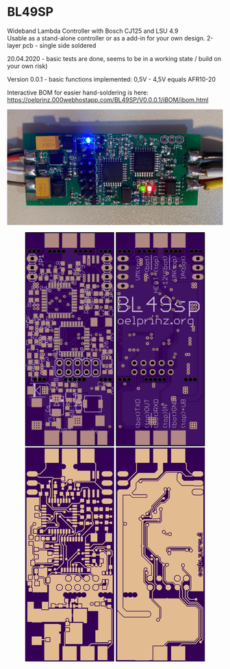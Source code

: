 # BL49SP
Wideband Lambda Controller with Bosch CJ125 and LSU 4.9<br/>
Usable as a stand-alone controller or as a add-in for your own design. 2-layer pcb - single side soldered<br/>

20.04.2020 - basic tests are done, seems to be in a working state / build on your own risk)<br/>

Version 0.0.1 - basic functions implemented: 0,5V - 4,5V equals AFR10-20<br/>

Interactive BOM for easier hand-soldering is here: https://oelprinz.000webhostapp.com/BL49SP/V0.0.0.1/iBOM/ibom.html

<img src="hardware/V0.0.1/V0.0.1_assembled.jpeg" title="Assembled Prototype">

<p align="center">
  <img src="hardware/V0.0.1/top.png" title="Top Side">
  <img src="hardware/V0.0.1/bottom.png" alt="accessibility text"><br/>
    <img src="hardware/V0.0.1/top_layer.png" title="Top Side">
  <img src="hardware/V0.0.1/bottom_layer.png" alt="accessibility text">
</p>
